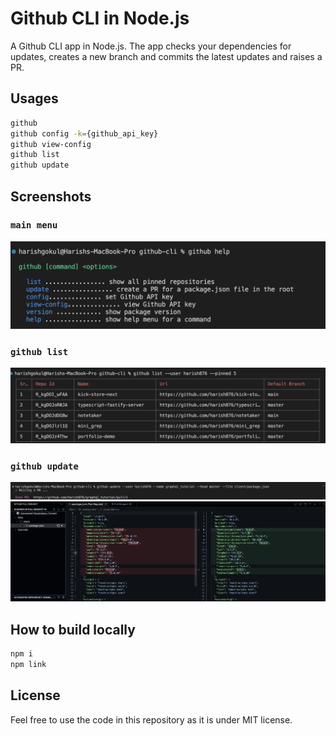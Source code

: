 # Github CLI in Node.js

A Github CLI app in Node.js. The app checks your dependencies for updates, creates a new branch and commits the latest updates and raises a PR.

## Usages

```sh
github
github config -k={github_api_key}
github view-config
github list
github update
```

## Screenshots

### `main menu`

<img src="./src/assets/help.png" width="650">

### `github list`

<img src="./src/assets/list-pinned.png" width="550">

### `github update`

<img src="./src/assets/update.png" width="550">

<img src="./src/assets/update-1.png" width="550">

## How to build locally

```sh
npm i
npm link
```

## License

Feel free to use the code in this repository as it is under MIT license.